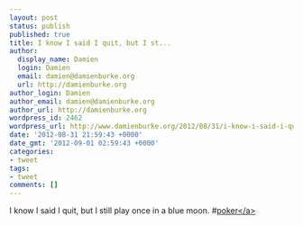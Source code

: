 ```yaml
---
layout: post
status: publish
published: true
title: I know I said I quit, but I st...
author:
  display_name: Damien
  login: Damien
  email: damien@damienburke.org
  url: http://damienburke.org
author_login: Damien
author_email: damien@damienburke.org
author_url: http://damienburke.org
wordpress_id: 2462
wordpress_url: http://www.damienburke.org/2012/08/31/i-know-i-said-i-quit-but-i-st/
date: '2012-08-31 21:59:43 +0000'
date_gmt: '2012-09-01 02:59:43 +0000'
categories:
- tweet
tags:
- tweet
comments: []
---
```

<p>I know I said I quit, but I still play once in a blue moon. #<a href="http:&#47;&#47;search.twitter.com&#47;search?q=%23poker" class="aktt_hashtag">poker<&#47;a></p>
